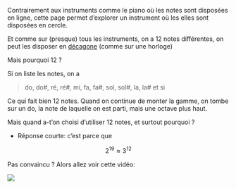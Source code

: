 Contrairement aux instruments comme le piano où les notes sont disposées en ligne, cette page permet d’explorer un instrument où les elles sont disposées en cercle.

Et comme sur (presque) tous les instruments, on a 12 notes différentes, on peut les disposer en [décagone](https://en.wikipedia.org/wiki/Dodecagon) (comme sur une horloge)

Mais pourquoi 12 ?

Si on liste les notes, on a

> do, do#, ré, ré#, mi, fa, fa#, sol, sol#, la, la# et si

Ce qui fait bien 12 notes. Quand on continue de monter la gamme, on tombe sur un do, la note de laquelle on est parti, mais une octave plus haut.

Mais quand a-t’on choisi d’utiliser 12 notes, et surtout pourquoi ?

- Réponse courte: c’est parce que

$$2^{19} \approx  3^{12}$$

Pas convaincu ? Alors allez voir cette vidéo:


[![](https://img.youtube.com/vi/cTYvCpLRwao/0.jpg)](https://www.youtube.com/watch?v=cTYvCpLRwao)



